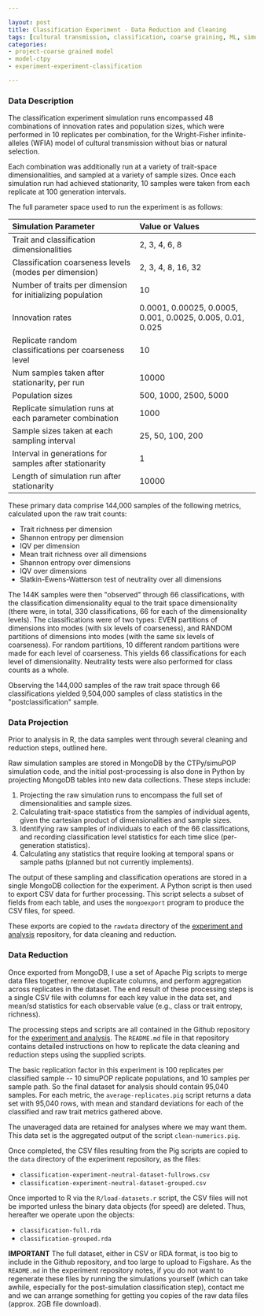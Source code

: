 ```yaml
---

layout: post
title: Classification Experiment - Data Reduction and Cleaning
tags: [cultural transmission, classification, coarse graining, ML, simulation, ctpy, dissertation, experiments, experiment-classification]
categories: 
- project-coarse grained model
- model-ctpy
- experiment-experiment-classification

---
```


### Data Description ###
The classification experiment simulation runs encompassed 48 combinations of innovation rates and population sizes, which were performed in 10 replicates per combination, for the Wright-Fisher infinite-alleles (WFIA) model of cultural transmission without bias or natural selection.  

Each combination was additionally run at a variety of trait-space dimensionalities, and sampled at a variety of sample sizes.  Once each simulation run had achieved stationarity, 10 samples were taken from each replicate at 100 generation intervals.  

The full parameter space used to run the experiment is as follows:

| Simulation Parameter                   | Value or Values                                   |
|:---------------------------------------|:--------------------------------------------------|
|    Trait and classification dimensionalities   |   2, 3, 4, 6, 8  | 
|    Classification coarseness levels (modes per dimension)   |   2, 3, 4, 8, 16, 32  | 
|    Number of traits per dimension for initializing population   |   10  | 
|    Innovation rates   |   0.0001, 0.00025, 0.0005, 0.001, 0.0025, 0.005, 0.01, 0.025  | 
|    Replicate random classifications per coarseness level   |   10  | 
|    Num samples taken after stationarity, per run   |   10000  | 
|    Population sizes   |   500, 1000, 2500, 5000  | 
|    Replicate simulation runs at each parameter combination   |   1000  | 
|    Sample sizes taken at each sampling interval   |   25, 50, 100, 200  | 
|    Interval in generations for samples after stationarity   |   1  | 
|    Length of simulation run after stationarity   |   10000  | 



These primary data comprise 144,000 samples of the following metrics, calculated upon the raw trait counts:

* Trait richness per dimension
* Shannon entropy per dimension
* IQV per dimension
* Mean trait richness over all dimensions
* Shannon entropy over dimensions
* IQV over dimensions
* Slatkin-Ewens-Watterson test of neutrality over all dimensions

The 144K samples were then "observed" through 66 classifications, with the classification dimensionality equal to the trait space dimensionality (there were, in total, 330 classifications, 66 for each of the dimensionality levels).  The classifications were of two types:  EVEN partitions of dimensions into modes (with six levels of coarseness), and RANDOM partitions of dimensions into modes (with the same six levels of coarseness).  For random partitions, 10 different random partitions were made for each level of coarseness.  This yields 66 classifications for each level of dimensionality.  Neutrality tests were also performed for class counts as a whole.  

Observing the 144,000 samples of the raw trait space through 66 classifications yielded 9,504,000 samples of class statistics in the "postclassification" sample.   


### Data Projection ###

Prior to analysis in R, the data samples went through several cleaning and reduction steps, outlined here.  

Raw simulation samples are stored in MongoDB by the CTPy/simuPOP simulation code, and the initial post-processing is also done in Python by projecting MongoDB tables into new data collections.  These steps include:

1.  Projecting the raw simulation runs to encompass the full set of dimensionalities and sample sizes. 
2.  Calculating trait-space statistics from the samples of individual agents, given the cartesian product of dimensionalities and sample sizes.
3.  Identifying raw samples of individuals to each of the 66 classifications, and recording classification level statistics for each time slice (per-generation statistics).
4.  Calculating any statistics that require looking at temporal spans or sample paths (planned but not currently implements).  

The output of these sampling and classification operations are stored in a single MongoDB collection for the experiment.  A Python script is then used to export CSV data for further processing.  This script selects a subset of fields from each table, and uses the `mongoexport` program to produce the CSV files, for speed.  

These exports are copied to the `rawdata` directory of the [experiment and analysis](https://github.com/mmadsen/experiment-classification) repository, for data cleaning and reduction.  

### Data Reduction ###

Once exported from MongoDB, I use a set of Apache Pig scripts to merge data files together, remove duplicate columns, and perform aggregation across replicates in the dataset.  The end result of these processing steps is a single CSV file with columns for each key value in the data set, and mean/sd statistics for each observable value (e.g., class or trait entropy, richness).  

The processing steps and scripts are all contained in the Github repository for the [experiment and analysis](https://github.com/mmadsen/experiment-classification).  The `README.md` file in that repository contains detailed instructions on how to replicate the data cleaning and reduction steps using the supplied scripts.  

The basic replication factor in this experiment is 100 replicates per classified sample -- 10 simuPOP replicate populations, and 10 samples per sample path.  So the final dataset for analysis should contain 95,040 samples.  For each metric, the `average-replicates.pig` script returns a data set with 95,040 rows, with mean and standard deviations for each of the classified and raw trait metrics gathered above.  

The unaveraged data are retained for analyses where we may want them.  This data set is the aggregated output of the script `clean-numerics.pig`.  

Once completed, the CSV files resulting from the Pig scripts are copied to the `data` directory of the experiment repository, as the files:

* `classification-experiment-neutral-dataset-fullrows.csv`
* `classification-experiment-neutral-dataset-grouped.csv`

Once imported to R via the `R/load-datasets.r` script, the CSV files will not be imported unless the binary data objects (for speed) are deleted.  Thus, hereafter we operate upon the objects:

* `classification-full.rda`
* `classification-grouped.rda`

**IMPORTANT** The full dataset, either in CSV or RDA format, is too big to include in the Github repository, and too large to upload to Figshare.  As the `README.md` in the experiment repository notes, if you do not want to regenerate these files by running the simulations yourself (which can take awhile, especially for the post-simulation classification step), contact me and we can arrange something for getting you copies of the raw data files (approx. 2GB file download).  

